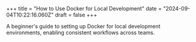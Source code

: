 +++
title = "How to Use Docker for Local Development"
date = "2024-09-04T10:22:16.060Z"
draft = false
+++

A beginner's guide to setting up Docker for local development environments, enabling consistent workflows across teams.
        